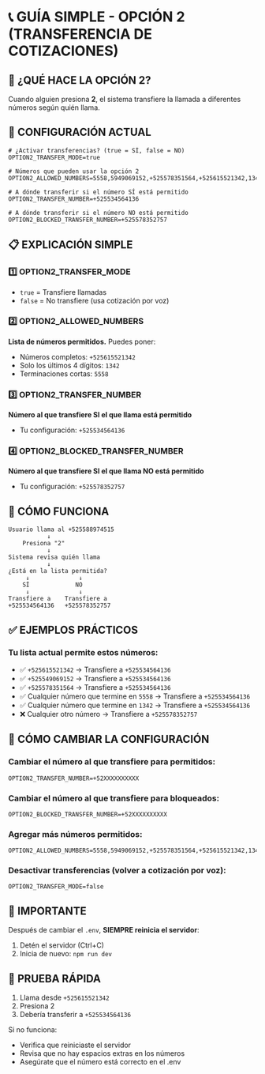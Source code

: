 # 📞 GUÍA SIMPLE - OPCIÓN 2 (TRANSFERENCIA DE COTIZACIONES)

## 🎯 ¿QUÉ HACE LA OPCIÓN 2?
Cuando alguien presiona **2**, el sistema transfiere la llamada a diferentes números según quién llama.

## 🔧 CONFIGURACIÓN ACTUAL

```env
# ¿Activar transferencias? (true = SÍ, false = NO)
OPTION2_TRANSFER_MODE=true

# Números que pueden usar la opción 2
OPTION2_ALLOWED_NUMBERS=5558,5949069152,+525578351564,+525615521342,1342

# A dónde transferir si el número SÍ está permitido
OPTION2_TRANSFER_NUMBER=+525534564136

# A dónde transferir si el número NO está permitido  
OPTION2_BLOCKED_TRANSFER_NUMBER=+525578352757
```

## 📋 EXPLICACIÓN SIMPLE

### 1️⃣ **OPTION2_TRANSFER_MODE**
- `true` = Transfiere llamadas
- `false` = No transfiere (usa cotización por voz)

### 2️⃣ **OPTION2_ALLOWED_NUMBERS** 
**Lista de números permitidos.** Puedes poner:
- Números completos: `+525615521342`
- Solo los últimos 4 dígitos: `1342`
- Terminaciones cortas: `5558`

### 3️⃣ **OPTION2_TRANSFER_NUMBER**
**Número al que transfiere SI el que llama está permitido**
- Tu configuración: `+525534564136`

### 4️⃣ **OPTION2_BLOCKED_TRANSFER_NUMBER**
**Número al que transfiere SI el que llama NO está permitido**
- Tu configuración: `+525578352757`

## 🔄 CÓMO FUNCIONA

```
Usuario llama al +525588974515
           ↓
    Presiona "2"
           ↓
Sistema revisa quién llama
           ↓
¿Está en la lista permitida?
     ↓              ↓
    SÍ             NO
     ↓              ↓
Transfiere a    Transfiere a
+525534564136   +525578352757
```

## ✅ EJEMPLOS PRÁCTICOS

### Tu lista actual permite estos números:
- ✅ `+525615521342` → Transfiere a `+525534564136`
- ✅ `+525549069152` → Transfiere a `+525534564136`
- ✅ `+525578351564` → Transfiere a `+525534564136`
- ✅ Cualquier número que termine en `5558` → Transfiere a `+525534564136`
- ✅ Cualquier número que termine en `1342` → Transfiere a `+525534564136`
- ❌ Cualquier otro número → Transfiere a `+525578352757`

## 🚀 CÓMO CAMBIAR LA CONFIGURACIÓN

### Cambiar el número al que transfiere para permitidos:
```env
OPTION2_TRANSFER_NUMBER=+52XXXXXXXXXX
```

### Cambiar el número al que transfiere para bloqueados:
```env
OPTION2_BLOCKED_TRANSFER_NUMBER=+52XXXXXXXXXX
```

### Agregar más números permitidos:
```env
OPTION2_ALLOWED_NUMBERS=5558,5949069152,+525578351564,+525615521342,1342,NUEVO_NUMERO
```

### Desactivar transferencias (volver a cotización por voz):
```env
OPTION2_TRANSFER_MODE=false
```

## 🔴 IMPORTANTE
Después de cambiar el `.env`, **SIEMPRE reinicia el servidor**:
1. Detén el servidor (Ctrl+C)
2. Inicia de nuevo: `npm run dev`

## 🧪 PRUEBA RÁPIDA
1. Llama desde `+525615521342`
2. Presiona 2
3. Debería transferir a `+525534564136`

Si no funciona:
- Verifica que reiniciaste el servidor
- Revisa que no hay espacios extras en los números
- Asegúrate que el número está correcto en el .env